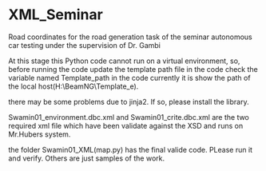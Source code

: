 # XML_Seminar
Road coordinates for the road generation task of the seminar autonomous car testing under the supervision of Dr. Gambi

At this stage this Python code cannot run on a virtual environment, so, before running the code update the template path file in the code
check the variable named Template_path in the code currently it is show the path of the local host(H:\BeamNG\Template_e).

there may be some problems due to jinja2. If so, please install the library.

Swamin01_environment.dbc.xml and Swamin01_crite.dbc.xml are the two required xml file which have been validate against the XSD and runs on
Mr.Hubers system.
 
the folder Swamin01_XML(map.py) has the final valide code. PLease run it and verify. Others are just samples of the work. 
